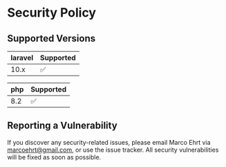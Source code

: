 # Security Policy

## Supported Versions

| laravel | Supported          |
| ------- | ------------------ |
| 10.x    | :white_check_mark: |

| php | Supported          |
| --- | ------------------ |
| 8.2 | :white_check_mark: |
## Reporting a Vulnerability

If you discover any security-related issues, please email Marco Ehrt via [marcoehrt@gmail.com](mailto:marcoehrt@gmail.com), or use the issue tracker.  All security vulnerabilities will be fixed as soon as possible.
